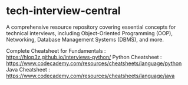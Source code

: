 # tech-interview-central
A comprehensive resource repository covering essential concepts for technical interviews, including Object-Oriented Programming (OOP), Networking, Database Management Systems (DBMS), and more.

Complete Cheatsheet for Fundamentals : https://hlop3z.github.io/interviews-python/
Python Cheatsheet : https://www.codecademy.com/resources/cheatsheets/language/python
Java Cheatsheet : https://www.codecademy.com/resources/cheatsheets/language/java